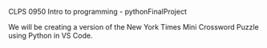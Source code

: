 CLPS 0950 Intro to programming - pythonFinalProject 

We will be creating a version of the New York Times Mini Crossword Puzzle using Python in VS Code.
